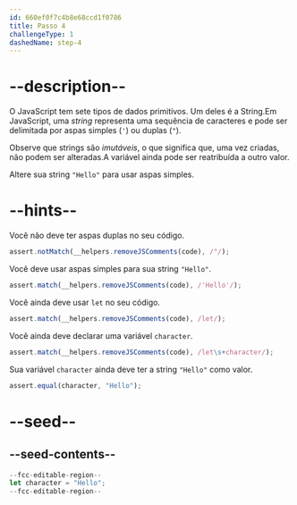 ```yaml
---
id: 660ef0f7c4b8e68ccd1f0786
title: Passo 4
challengeType: 1
dashedName: step-4
---
```


# --description--

O JavaScript tem sete tipos de dados primitivos. Um deles é a String.Em JavaScript, uma <dfn>string</dfn> representa uma sequência de caracteres e pode ser delimitada por aspas simples (`'`) ou duplas (`"`).

Observe que strings são <dfn>imutáveis</dfn>, o que significa que, uma vez criadas, não podem ser alteradas.A variável ainda pode ser reatribuída a outro valor.

Altere sua string `"Hello"` para usar aspas simples.

# --hints--

Você não deve ter aspas duplas no seu código.

```js
assert.notMatch(__helpers.removeJSComments(code), /"/);
```

Você deve usar aspas simples para sua string `"Hello"`.

```js
assert.match(__helpers.removeJSComments(code), /'Hello'/);
```

Você ainda deve usar `let` no seu código.

```js
assert.match(__helpers.removeJSComments(code), /let/);
```

Você ainda deve declarar uma variável `character`.

```js
assert.match(__helpers.removeJSComments(code), /let\s+character/);
```

Sua variável `character` ainda deve ter a string `"Hello"` como valor.

```js
assert.equal(character, "Hello");
```


# --seed--

## --seed-contents--

```js
--fcc-editable-region--
let character = "Hello";
--fcc-editable-region--
```
